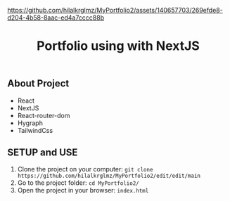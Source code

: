 


https://github.com/hilalkrglmz/MyPortfolio2/assets/140657703/269efde8-d204-4b58-8aac-ed4a7cccc88b


<!DOCTYPE html>
<html lang="en">
<head>
    <meta charset="UTF-8">
    <meta name="viewport" content="width=device-width, initial-scale=1.0">
</head>
<body>
    <header>
        <h1> Portfolio using with NextJS</h1>
    </header>
    <div class="container">
        <h2>About Project</h2>
            <ul>
                <li>React</li>
                <li>NextJS</li>
                <li>React-router-dom</li>
                <li>Hygraph</li>
                <li>TailwindCss</li>
                </ul>
            <h2>SETUP and USE</h2>
        <ol>
            <li>Clone the project on your computer: <code>git clone https://github.com/hilalkrglmz/MyPortfolio2/edit/edit/main</code></li>
            <li>Go to the project folder: <code>cd MyPortfolio2/</code></li>
            <li>Open the project in your browser: <code>index.html</code></li>
        </ol>
    </div>
</body>
</html>
